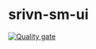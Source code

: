 # srivn-sm-ui

[![Quality gate](https://sonarcloud.io/api/project_badges/quality_gate?project=it-srivnworks_srivn-sm-ui)](https://sonarcloud.io/summary/new_code?id=it-srivnworks_srivn-sm-ui)
